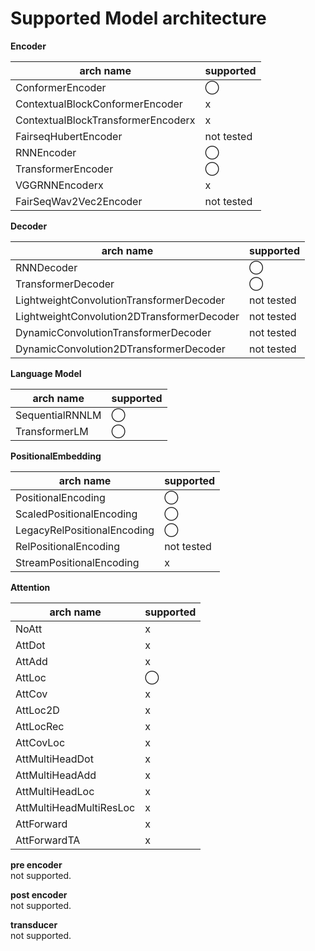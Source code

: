 # Supported Model architecture

**Encoder**

| arch name                          | supported  |
| ---------------------------------- | ---------- |
| ConformerEncoder                   | ◯          |
| ContextualBlockConformerEncoder    | x          |
| ContextualBlockTransformerEncoderx | x          |
| FairseqHubertEncoder               | not tested |
| RNNEncoder                         | ◯          |
| TransformerEncoder                 | ◯          |
| VGGRNNEncoderx                     | x          |
| FairSeqWav2Vec2Encoder             | not tested |



**Decoder**

| arch name                                  | supported  |
| ------------------------------------------ | ---------- |
| RNNDecoder                                 | ◯          |
| TransformerDecoder                         | ◯          |
| LightweightConvolutionTransformerDecoder   | not tested |
| LightweightConvolution2DTransformerDecoder | not tested |
| DynamicConvolutionTransformerDecoder       | not tested |
| DynamicConvolution2DTransformerDecoder     | not tested |



**Language Model**

| arch name       | supported |
| --------------- | --------- |
| SequentialRNNLM | ◯         |
| TransformerLM   | ◯         |



**PositionalEmbedding**

| arch name                   | supported  |
| --------------------------- | ---------- |
| PositionalEncoding          | ◯          |
| ScaledPositionalEncoding    | ◯          |
| LegacyRelPositionalEncoding | ◯          |
| RelPositionalEncoding       | not tested |
| StreamPositionalEncoding    | x          |



**Attention**

| arch name               | supported |
| ----------------------- | --------- |
| NoAtt                   | x         |
| AttDot                  | x         |
| AttAdd                  | x         |
| AttLoc                  | ◯         |
| AttCov                  | x         |
| AttLoc2D                | x         |
| AttLocRec               | x         |
| AttCovLoc               | x         |
| AttMultiHeadDot         | x         |
| AttMultiHeadAdd         | x         |
| AttMultiHeadLoc         | x         |
| AttMultiHeadMultiResLoc | x         |
| AttForward              | x         |
| AttForwardTA            | x         |



**pre encoder**  
not supported.

**post encoder**  
not supported.

**transducer**  
not supported.